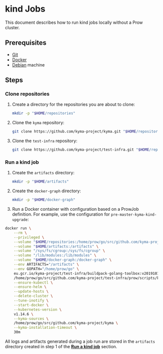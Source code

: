 # kind Jobs

This document describes how to run kind jobs locally without a Prow cluster.

## Prerequisites

- [Git](https://git-scm.com/)
- [Docker](https://www.docker.com/)
- [Debian](https://www.debian.org/) machine

## Steps

### Clone repositories

1. Create a directory for the repositories you are about to clone:
   
   ```bash
   mkdir -p "$HOME/repositories"
   ```

2. Clone the `kyma` repository:

   ```bash
   git clone https://github.com/kyma-project/kyma.git "$HOME/repositories/kyma"
   ```

3. Clone the `test-infra` repository:

   ```bash
   git clone https://github.com/kyma-project/test-infra.git "$HOME/repositories/test-infra"
   ```

### Run a kind job

1. Create the `artifacts` directory:

   ```bash
   mkdir -p "$HOME/artifacts"
   ```

2. Create the `docker-graph` directory:

   ```bash
   mkdir -p "$HOME/docker-graph"
   ```

3. Run a Docker container with configuration based on a ProwJob definition. For example, use the configuration for `pre-master-kyma-kind-upgrade`:

```bash
docker run \
    --rm \
    --privileged \
    --volume "$HOME/repositories:/home/prow/go/src/github.com/kyma-project" \
    --volume "$HOME/artifacts:/artifacts" \
    --volume "/sys/fs/cgroup:/sys/fs/cgroup" \
    --volume "/lib/modules:/lib/modules" \
    --volume "$HOME/docker-graph:/docker-graph" \
    --env ARTIFACTS="/artifacts" \
    --env GOPATH="/home/prow/go" \
    eu.gcr.io/kyma-project/test-infra/buildpack-golang-toolbox:v20191011-51ed45a \
    /home/prow/go/src/github.com/kyma-project/test-infra/prow/scripts/kind-upgrade-kyma.sh \
    --ensure-kubectl \
    --ensure-helm \
    --update-hosts \
    --delete-cluster \
    --tune-inotify \
    --start-docker \
    --kubernetes-version \
    v1.14.6 \
    --kyma-sources \
    /home/prow/go/src/github.com/kyma-project/kyma \
    --kyma-installation-timeout \
    30m
```

All logs and artifacts generated during a job run are stored in the `artifacts` directory created in step 1 of the [**Run a kind job**](#Run-a-kind-job) section.
